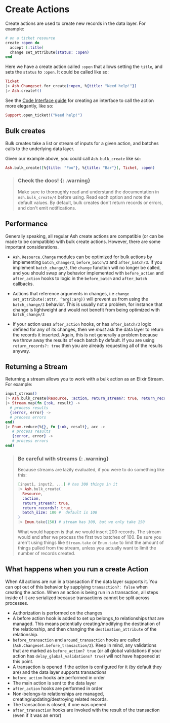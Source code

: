 # Create Actions

Create actions are used to create new records in the data layer. For example:

```elixir
# on a ticket resource
create :open do
  accept [:title]
  change set_attribute(status: :open)
end
```

Here we have a create action called `:open` that allows setting the `title`, and sets the `status` to `:open`. It could be called like so:

```elixir
Ticket
|> Ash.Changeset.for_create(:open, %{title: "Need help!"})
|> Ash.create!()
```

See the [Code Interface guide](documentation/topics/code-interface.md) for creating an interface to call the action more elegantly, like so:

```elixir
Support.open_ticket!("Need help!")
```

## Bulk creates

Bulk creates take a list or stream of inputs for a given action, and batches calls to the underlying data layer.

Given our example above, you could call `Ash.bulk_create` like so:

```elixir
Ash.bulk_create([%{title: "Foo"}, %{title: "Bar"}], Ticket, :open)
```

> ### Check the docs! {: .warning}
> Make sure to thoroughly read and understand the documentation in `Ash.bulk_create/4` before using. Read each option and note the default values. By default, bulk creates don't return records or errors, and don't emit notifications.

## Performance

Generally speaking, all regular Ash create actions are compatible (or can be made to be compatible) with bulk create actions. However, there are some important considerations.

- `Ash.Resource.Change` modules can be optimized for bulk actions by implementing `batch_change/3`, `before_batch/3` and `after_batch/3`. If you implement `batch_change/3`, the `change` function will no longer be called, and you should swap any behavior implemented with `before_action` and `after_action` hooks to logic in the `before_batch` and `after_batch` callbacks.

- Actions that reference arguments in changes, i.e `change set_attribute(:attr, ^arg(:arg))` will prevent us from using the `batch_change/3` behavior. This is usually not a problem, for instance that change is lightweight and would not benefit from being optimized with `batch_change/3`

- If your action uses `after_action` hooks, or has `after_batch/3` logic defined for any of its changes, then we *must* ask the data layer to return the records it inserted. Again, this is not generally a problem because we throw away the results of each batch by default. If you are using `return_records?: true` then you are already requesting all of the results anyway.

## Returning a Stream

Returning a stream allows you to work with a bulk action as an Elixir Stream. For example:

```elixir
input_stream()
|> Ash.bulk_create(Resource, :action, return_stream?: true, return_records?: true)
|> Stream.map(fn {:ok, result} ->
  # process results
  {:error, error} ->
  # process errors
end)
|> Enum.reduce(%{}, fn {:ok, result}, acc ->
   # process results
   {:error, error} ->
   # process errors
end)
```

> ### Be careful with streams {: .warning}
>  Because streams are lazily evaluated, if you were to do something like this:
> ```elixir
> [input1, input2, ...] # has 300 things in it
> |> Ash.bulk_create(
>   Resource,
>   :action,
>   return_stream?: true,
>   return_records?: true,
>   batch_size: 100 #  default is 100
> )
> |> Enum.take(150) # stream has 300, but we only take 150
> ```
> What would happen is that we would insert 200 records. The stream would end after we process the first two batches of 100. Be sure you aren't using things like `Stream.take` or `Enum.take` to limit the amount of things pulled from the stream, unless you actually want to limit the number of records created.

## What happens when you run a create Action

When All actions are run in a transaction if the data layer supports it. You can opt out of this behavior by supplying `transaction?: false` when creating the action. When an action is being run in a transaction, all steps inside of it are serialized because transactions cannot be split across processes.

- Authorization is performed on the changes
- A before action hook is added to set up belongs_to relationships that are managed. This means potentially creating/modifying the destination of the relationship, and then changing the `destination_attribute` of the relationship.
- `before_transaction` and `around_transaction` hooks are called (`Ash.Changeset.before_transaction/2`). Keep in mind, any validations that are marked as `before_action? true` (or all global validations if your action has `delay_global_validations? true`) will not have happened at this point.
- A transaction is opened if the action is configured for it (by default they are) and the data layer supports transactions
- `before_action` hooks are performed in order
- The main action is sent to the data layer
- `after_action` hooks are performed in order
- Non-belongs-to relationships are managed, creating/updating/destroying related records.
- The transaction is closed, if one was opened
- `after_transaction` hooks are invoked with the result of the transaction (even if it was an error)
